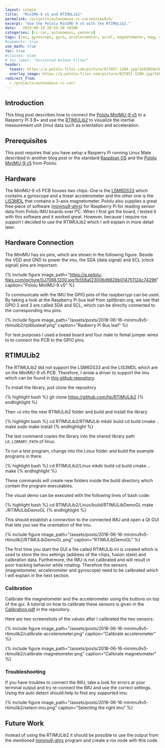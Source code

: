 ```yaml
---
layout: single
title:  "MinIMU-9 v5 and RTIMULib2"
permalink: /projects/autonomous-rc-car/minimu9v5/
excerpt: "Use the Pololu MinIMU 9 v5 with the RTIMULib2."
date:   2019-06-19 20:55:36 +0200
categories: [rc-car, autonomous, sensors]
tags: [imu, gyroscope, gyro, accelerometer, accel, magnetometer, mag, compass, interal measurement unit]
#comments: true
use_math: true
toc: true
#classes: wide
# toc_label: "Unscented Kalman Filter"
header:
  teaser: https://a.pololu-files.com/picture/0J7057.1200.jpg?1b03058e38d92f82f95abf7a0aa39315 #/assets/projects/autonomous-rc-car/hpi-racing-bmw-m3_thumb.png
  overlay_image: https://a.pololu-files.com/picture/0J7057.1200.jpg?1b03058e38d92f82f95abf7a0aa39315 #/assets/projects/autonomous-rc-car/hpi-racing-bmw-m3.png
redirect_from:
  - /projects/autonomous-rc-car/
---
```



## Introduction

This blog post describes how to connect the [Pololu MinIMU-9 v5](https://www.pololu.com/product/2738) to a Rasperry Pi 3 B+ and use
the [RTIMULib2](https://github.com/fjp/RTIMULib2) to visualize the inertial measurement unit (imu) data such as orientation and acceleration.

## Prerequisites

This post requires that you have setup a Rasperry Pi running Linux Mate described in another blog post or the standard [Raspbian OS](https://www.raspberrypi.org/downloads/raspbian/) and the [Pololu MinIMU-9 v5](https://www.pololu.com/product/2738) from Pololu.

## Hardware

The MinIMU-9 v5 PCB houses two chips. One is the [LSM6DS33](https://www.pololu.com/file/0J1087/LSM6DS33.pdf) which contains a gyroscope and a linear accelerometer and the other one is the [LIS3MDL](https://www.pololu.com/file/0J1089/LIS3MDL.pdf) that contains a 3-axis magnetometer.
Pololu also supplies a great free piece of software ([minimu9-ahrs](https://github.com/DavidEGrayson/minimu9-ahrs)) for Raspberry Pi for reading sensor data from Pololu IMU boards over I²C. When I first got the board, I tested it with this software and it worked great. However, because I require ros support I decided to use
the RTIMULib2 which I will explain in more detail later.

## Hardware Connection

The MinIMU has six pins, which are shown in the following figure.
Beside the VDD and GND to power the imu, the SDA (data signal) and SCL (clock signal) pins are important.

{% include figure image_path="https://a.pololu-files.com/picture/0J7068.1200.jpg?b556a123006d9828b014751124c74296" caption="Pololu MinIMU-9 v5" %}

To communicate with the IMU the GPIO pins of the raspberrypi can be used.
By taking a look at the Raspberry Pi bus leaf from splitbrain.org, we see that GPIO 2 and 3 are called SDA and SCL,
which can be direclty connected to the corresponding imu pins.

{% include figure image_path="/assets/posts/2018-06-16-minimu9v5-rtimulib2/rpiblusleaf.png" caption="Rasberry Pi Bus leaf" %}

For test purposes I used a bread board and four male to femal jumper wires to to connect the PCB to the GPIO pins.

## RTIMULib2

The RTIMULib2 did not support the LSM6DS33 and the LIS3MDL which are on the MinIMU-9 v5 PCB. Therefore, I wrote a driver to support the imu which
can be found in [this github repository](https://github.com/fjp/RTIMULib2).

To install the library, just clone the repository

{% highlight bash %}
git clone https://github.com/fjp/RTIMULib2
{% endhighlight %}

Then `cd` into the new RTIMULib2 folder and build and install the library

{% highlight bash %}
cd RTIMULib2/RTIMULib
mkdir build
cd build
cmake ..
make
sudo make install
{% endhighlight %}

The last command copies the library into the shared library path `LD_LIBRARY_PATH` of linux.

To run a test program, change into the Linux folder and build the example programs in there.

{% highlight bash %}
cd RTIMULib2/Linux
mkdir build
cd build
cmake ..
make
{% endhighlight %}

These commands will create new folders inside the build directory which contain the program executables.

The visual demo can be executed with the following lines of bash code:

{% highlight bash %}
cd RTIMULib2/Linux/build/RTIMULibDemoGL
make
./RTIMULibDemoGL
{% endhighlight %}

This should establish a connection to the connected IMU and open a Qt GUI that lets you see the orientation of the imu.

{% include figure image_path="/assets/posts/2018-06-16-minimu9v5-rtimulib2/RTIMULibDemoGL.png" caption="RTIMULibDemoGL" %}

The first time you start the GUI a file called RTIMULib.ini is created which is used to store the imu settings (address of the chips, fusion state)
and calibration data. Furthermore, the IMU is not calibrated and will result in poor tracking behavior while rotating.
Therefore the sensors (magnetometer, accelerometer and gyroscope) need to be calibrated which I will explain in the next section.

### Calibration

Calibrate the magnetometer and the accelerometer using the buttons on top of the gui.
A tutorial on how to calibrate these sensors is given in the [Calibration.pdf](https://github.com/fjp/RTIMULib2/blob/master/Calibration.pdf) in the repository.

Here are two screenshots of the values after I calibrated the two sensors:

{% include figure image_path="/assets/posts/2018-06-16-minimu9v5-rtimulib2/calibrate-accelerometer.png" caption="Calibrate accelerometer" %}

{% include figure image_path="/assets/posts/2018-06-16-minimu9v5-rtimulib2/calibrate-magnetometer.png" caption="Calibrate magnetometer" %}


### Troubleshooting

If you have troubles to connect the IMU, take a look for errors at your terminal output and try re-connect the IMU and use the correct settings.
Using the auto detect should help to find any supported imu.

{% include figure image_path="/assets/posts/2018-06-16-minimu9v5-rtimulib2/select-imu.png" caption="Selecting the right imu" %}

## Future Work

Instead of using the RTIMULib2 it should be possible to use the output from the mentioned [minimu9-ahrs](https://github.com/DavidEGrayson/minimu9-ahrs) program and
create a ros node with this code.

